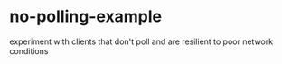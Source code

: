 # no-polling-example
experiment with clients that don't poll and are resilient to poor network conditions
